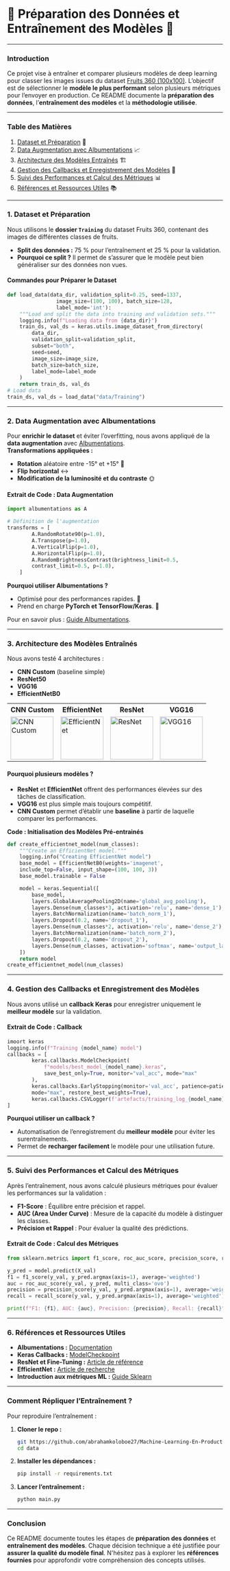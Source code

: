 # 🍎 Préparation des Données et Entraînement des Modèles 🤖

---

### **Introduction**  
Ce projet vise à entraîner et comparer plusieurs modèles de deep learning pour classer les images issues du dataset [Fruits 360 (100x100)](https://github.com/fruits-360/fruits-360-100x100). L’objectif est de sélectionner le **modèle le plus performant** selon plusieurs métriques pour l’envoyer en production. Ce README documente la **préparation des données**, l’**entraînement des modèles** et la **méthodologie utilisée**.

---

### **Table des Matières**  
1. [Dataset et Préparation](#dataset-et-préparation) 🍇  
2. [Data Augmentation avec Albumentations](#data-augmentation-avec-albumentations) 📈  
3. [Architecture des Modèles Entraînés](#architecture-des-modèles-entrainés) 🏗️  
4. [Gestion des Callbacks et Enregistrement des Modèles](#gestion-des-callbacks-et-enregistrement-des-modèles) 💾  
5. [Suivi des Performances et Calcul des Métriques](#suivi-des-performances-et-calcul-des-métriques) 📊  
6. [Références et Ressources Utiles](#références-et-ressources-utiles) 📚

---

### **1. Dataset et Préparation**  
Nous utilisons le **dossier `Training`** du dataset Fruits 360, contenant des images de différentes classes de fruits.  
- **Split des données :** 75 % pour l’entraînement et 25 % pour la validation.  
- **Pourquoi ce split ?** Il permet de s’assurer que le modèle peut bien généraliser sur des données non vues.

#### **Commandes pour Préparer le Dataset**  

```python
def load_data(data_dir, validation_split=0.25, seed=1337, 
                image_size=(100, 100), batch_size=128, 
                label_mode='int'):
    """Load and split the data into training and validation sets."""
    logging.info(f"Loading data from {data_dir}")
    train_ds, val_ds = keras.utils.image_dataset_from_directory(
        data_dir,
        validation_split=validation_split,
        subset="both",
        seed=seed,
        image_size=image_size,
        batch_size=batch_size,
        label_mode=label_mode
    )
    return train_ds, val_ds
# Load data
train_ds, val_ds = load_data("data/Training")
```

---

### **2. Data Augmentation avec Albumentations**  
Pour **enrichir le dataset** et éviter l’overfitting, nous avons appliqué de la **data augmentation** avec [Albumentations](https://albumentations.ai/).  
**Transformations appliquées :**  
- **Rotation** aléatoire entre -15° et +15° 🔄  
- **Flip horizontal** ↔️  
- **Modification de la luminosité et du contraste** 🌞

#### **Extrait de Code : Data Augmentation**
```python
import albumentations as A

# Définition de l'augmentation
transforms = [
        A.RandomRotate90(p=1.0),
        A.Transpose(p=1.0),
        A.VerticalFlip(p=1.0),
        A.HorizontalFlip(p=1.0),
        A.RandomBrightnessContrast(brightness_limit=0.5, 
        contrast_limit=0.5, p=1.0),
    ]
```

**Pourquoi utiliser Albumentations ?**  
- Optimisé pour des performances rapides. 🚀  
- Prend en charge **PyTorch et TensorFlow/Keras**. 🧠  

Pour en savoir plus : [Guide Albumentations](https://albumentations.ai/docs/).

---

### **3. Architecture des Modèles Entraînés**  
Nous avons testé 4 architectures :  
- **CNN Custom** (baseline simple)  
- **ResNet50**  
- **VGG16**  
- **EfficientNetB0**  

<div style="text-align: center;">
<table style="margin: auto;">
<tr>
<th>CNN Custom</th>
<th>EfficientNet</th>
<th>ResNet</th>
<th>VGG16</th>
</tr>
<tr>
<td>
<img src="images-models/svg/CNN.svg" alt="CNN Custom" width="100"/>
</td>
<td>
<img src="images-models/svg/EfficientNet-Base.svg" alt="EfficientNet" width="100"/>
</td>
<td>
<img src="images-models/svg/ResNet-Fine-Tuning.svg" alt="ResNet" width="100"/>
</td>
<td>
<img src="images-models/svg/VGG16-Fine-Tuning.svg" alt="VGG16" width="100"/>
</td>
</tr>
</table>
</div>

#### **Pourquoi plusieurs modèles ?**  
- **ResNet** et **EfficientNet** offrent des performances élevées sur des tâches de classification.  
- **VGG16** est plus simple mais toujours compétitif.  
- **CNN Custom** permet d’établir une **baseline** à partir de laquelle comparer les performances.

**Code : Initialisation des Modèles Pré-entrainés**  
```python
def create_efficientnet_model(num_classes):
    """Create an EfficientNet model."""
    logging.info("Creating EfficientNet model")
    base_model = EfficientNetB0(weights='imagenet', 
    include_top=False, input_shape=(100, 100, 3))
    base_model.trainable = False

    model = keras.Sequential([
        base_model,
        layers.GlobalAveragePooling2D(name='global_avg_pooling'),
        layers.Dense(num_classes*3, activation='relu', name='dense_1'),
        layers.BatchNormalization(name='batch_norm_1'),
        layers.Dropout(0.2, name='dropout_1'),
        layers.Dense(num_classes*2, activation='relu', name='dense_2'),
        layers.BatchNormalization(name='batch_norm_2'),
        layers.Dropout(0.2, name='dropout_2'),
        layers.Dense(num_classes, activation='softmax', name='output_layer')
    ])
    return model
create_efficientnet_model(num_classes)
```

---

### **4. Gestion des Callbacks et Enregistrement des Modèles**  
Nous avons utilisé un **callback Keras** pour enregistrer uniquement le **meilleur modèle** sur la validation.

#### **Extrait de Code : Callback**
```python
imoort keras
logging.info(f"Training {model_name} model")
callbacks = [
        keras.callbacks.ModelCheckpoint(
            f"models/best_model_{model_name}.keras", 
            save_best_only=True, monitor="val_acc", mode="max"
        ),
        keras.callbacks.EarlyStopping(monitor='val_acc', patience=patience, 
        mode="max", restore_best_weights=True),
        keras.callbacks.CSVLogger(f'artefacts/training_log_{model_name}.csv')
]
```

**Pourquoi utiliser un callback ?**  
- Automatisation de l’enregistrement du **meilleur modèle** pour éviter les surentraînements.  
- Permet de **recharger facilement** le modèle pour une utilisation future.  

---

### **5. Suivi des Performances et Calcul des Métriques**  
Après l’entraînement, nous avons calculé plusieurs métriques pour évaluer les performances sur la validation :  
- **F1-Score** : Équilibre entre précision et rappel.  
- **AUC (Area Under Curve)** : Mesure de la capacité du modèle à distinguer les classes.  
- **Précision et Rappel** : Pour évaluer la qualité des prédictions.

#### **Extrait de Code : Calcul des Métriques**
```python
from sklearn.metrics import f1_score, roc_auc_score, precision_score, recall_score

y_pred = model.predict(X_val)
f1 = f1_score(y_val, y_pred.argmax(axis=1), average='weighted')
auc = roc_auc_score(y_val, y_pred, multi_class='ovo')
precision = precision_score(y_val, y_pred.argmax(axis=1), average='weighted')
recall = recall_score(y_val, y_pred.argmax(axis=1), average='weighted')

print(f"F1: {f1}, AUC: {auc}, Precision: {precision}, Recall: {recall}")
```

---

### **6. Références et Ressources Utiles**  
- **Albumentations :** [Documentation](https://albumentations.ai/docs/)  
- **Keras Callbacks :** [ModelCheckpoint](https://keras.io/api/callbacks/model_checkpoint/)  
- **ResNet et Fine-Tuning :** [Article de référence](https://arxiv.org/abs/1512.03385)  
- **EfficientNet :** [Article de recherche](https://arxiv.org/abs/1905.11946)  
- **Introduction aux métriques ML :** [Guide Sklearn](https://scikit-learn.org/stable/modules/model_evaluation.html)

---

### **Comment Répliquer l’Entraînement ?**  
Pour reproduire l’entraînement :  
1. **Cloner le repo :**  
   ```bash
   git https://github.com/abrahamkoloboe27/Machine-Learning-En-Production-LinkedIn.git /data
   cd data
   ```
2. **Installer les dépendances :**  
   ```bash
   pip install -r requirements.txt
   ```
3. **Lancer l’entraînement :**  
   ```bash
   python main.py
   ```

---

### **Conclusion**  
Ce README documente toutes les étapes de **préparation des données** et **entraînement des modèles**. Chaque décision technique a été justifiée pour **assurer la qualité du modèle final**. N'hésitez pas à explorer les **références fournies** pour approfondir votre compréhension des concepts utilisés.

